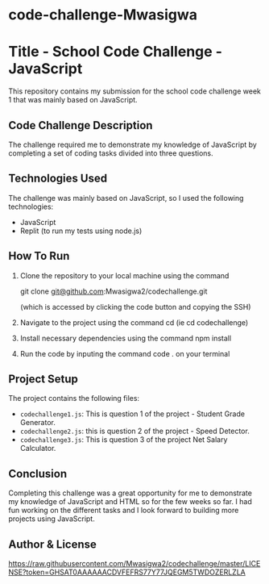 # code-challenge-Mwasigwa

# Title - School Code Challenge - JavaScript

This repository contains my submission for the school code challenge week 1 that was mainly based on JavaScript. 

## Code Challenge Description

The challenge required me to demonstrate my knowledge of JavaScript by completing a set of coding tasks divided
into three questions.

## Technologies Used

The challenge was mainly based on JavaScript, so I used the following technologies:

- JavaScript
- Replit (to run my tests using node.js)

## How To Run
1. Clone the repository to your local machine using the command

   git clone git@github.com:Mwasigwa2/codechallenge.git 
   
   (which is accessed by clicking the code button and copying the SSH)

2. Navigate to the project using the command cd  (ie cd codechallenge)

3. Install necessary dependencies using the command npm install

4. Run the code by inputing the command code . on your terminal

## Project Setup

The project contains the following files:

- `codechallenge1.js`: This is question 1 of the project - Student Grade Generator.
- `codechallenge2.js`: this is question 2 of the project - Speed Detector.
- `codechallenge3.js`: This is question 3 of the project Net Salary Calculator.

## Conclusion

Completing this challenge was a great opportunity for me to demonstrate my knowledge of JavaScript and HTML so for the few weeks so far. I had fun working on the different tasks and I look forward to building more projects using JavaScript.

## Author & License
https://raw.githubusercontent.com/Mwasigwa2/codechallenge/master/LICENSE?token=GHSAT0AAAAAACDVFEFRS77Y77JQEGM5TWDOZERLZLA